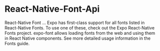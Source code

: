 # React-Native-Font-Api
React-Native Font ... Expo has first-class support for all fonts listed in React-Native Fonts. To use one of these, check out the Expo React-Native Fonts project. expo-font allows loading fonts from the web and using them in React Native components. See more detailed usage information in the Fonts guide.
